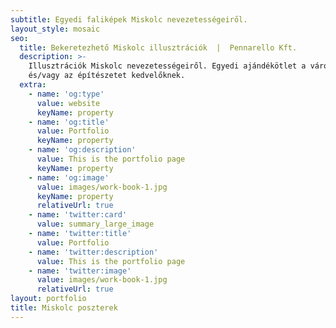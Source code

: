 ```yaml
---
subtitle: Egyedi faliképek Miskolc nevezetességeiről.
layout_style: mosaic
seo:
  title: Bekeretezhető Miskolc illusztrációk  |  Pennarello Kft.
  description: >-
    Illusztrációk Miskolc nevezetességeiről. Egyedi ajándékötlet a várost
    és/vagy az építészetet kedvelőknek.
  extra:
    - name: 'og:type'
      value: website
      keyName: property
    - name: 'og:title'
      value: Portfolio
      keyName: property
    - name: 'og:description'
      value: This is the portfolio page
      keyName: property
    - name: 'og:image'
      value: images/work-book-1.jpg
      keyName: property
      relativeUrl: true
    - name: 'twitter:card'
      value: summary_large_image
    - name: 'twitter:title'
      value: Portfolio
    - name: 'twitter:description'
      value: This is the portfolio page
    - name: 'twitter:image'
      value: images/work-book-1.jpg
      relativeUrl: true
layout: portfolio
title: Miskolc poszterek
---
```

